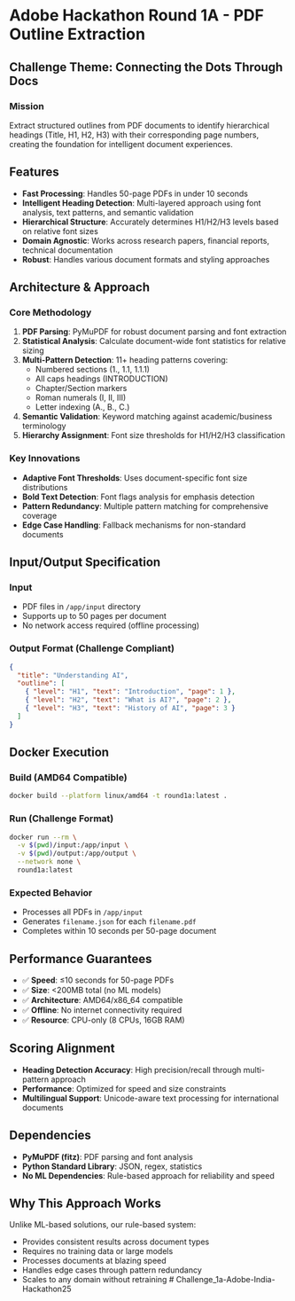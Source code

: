 # Adobe Hackathon Round 1A - PDF Outline Extraction

## Challenge Theme: Connecting the Dots Through Docs

### Mission
Extract structured outlines from PDF documents to identify hierarchical headings (Title, H1, H2, H3) with their corresponding page numbers, creating the foundation for intelligent document experiences.

## Features
- **Fast Processing**: Handles 50-page PDFs in under 10 seconds
- **Intelligent Heading Detection**: Multi-layered approach using font analysis, text patterns, and semantic validation
- **Hierarchical Structure**: Accurately determines H1/H2/H3 levels based on relative font sizes
- **Domain Agnostic**: Works across research papers, financial reports, technical documentation
- **Robust**: Handles various document formats and styling approaches

## Architecture & Approach

### Core Methodology
1. **PDF Parsing**: PyMuPDF for robust document parsing and font extraction
2. **Statistical Analysis**: Calculate document-wide font statistics for relative sizing
3. **Multi-Pattern Detection**: 11+ heading patterns covering:
   - Numbered sections (1., 1.1, 1.1.1)
   - All caps headings (INTRODUCTION)
   - Chapter/Section markers
   - Roman numerals (I, II, III)
   - Letter indexing (A., B., C.)
4. **Semantic Validation**: Keyword matching against academic/business terminology
5. **Hierarchy Assignment**: Font size thresholds for H1/H2/H3 classification

### Key Innovations
- **Adaptive Font Thresholds**: Uses document-specific font size distributions
- **Bold Text Detection**: Font flags analysis for emphasis detection
- **Pattern Redundancy**: Multiple pattern matching for comprehensive coverage
- **Edge Case Handling**: Fallback mechanisms for non-standard documents

## Input/Output Specification

### Input
- PDF files in `/app/input` directory
- Supports up to 50 pages per document
- No network access required (offline processing)

### Output Format (Challenge Compliant)
```json
{
  "title": "Understanding AI",
  "outline": [
    { "level": "H1", "text": "Introduction", "page": 1 },
    { "level": "H2", "text": "What is AI?", "page": 2 },
    { "level": "H3", "text": "History of AI", "page": 3 }
  ]
}
```

## Docker Execution

### Build (AMD64 Compatible)
```bash
docker build --platform linux/amd64 -t round1a:latest .
```

### Run (Challenge Format)
```bash
docker run --rm \
  -v $(pwd)/input:/app/input \
  -v $(pwd)/output:/app/output \
  --network none \
  round1a:latest
```

### Expected Behavior
- Processes all PDFs in `/app/input`
- Generates `filename.json` for each `filename.pdf`
- Completes within 10 seconds per 50-page document

## Performance Guarantees
- ✅ **Speed**: ≤10 seconds for 50-page PDFs
- ✅ **Size**: <200MB total (no ML models)
- ✅ **Architecture**: AMD64/x86_64 compatible
- ✅ **Offline**: No internet connectivity required
- ✅ **Resource**: CPU-only (8 CPUs, 16GB RAM)

## Scoring Alignment
- **Heading Detection Accuracy**: High precision/recall through multi-pattern approach
- **Performance**: Optimized for speed and size constraints
- **Multilingual Support**: Unicode-aware text processing for international documents

## Dependencies
- **PyMuPDF (fitz)**: PDF parsing and font analysis
- **Python Standard Library**: JSON, regex, statistics
- **No ML Dependencies**: Rule-based approach for reliability and speed

## Why This Approach Works
Unlike ML-based solutions, our rule-based system:
- Provides consistent results across document types
- Requires no training data or large models
- Processes documents at blazing speed
- Handles edge cases through pattern redundancy
- Scales to any domain without retraining
#   C h a l l e n g e _ 1 a - A d o b e - I n d i a - H a c k a t h o n 2 5  
 